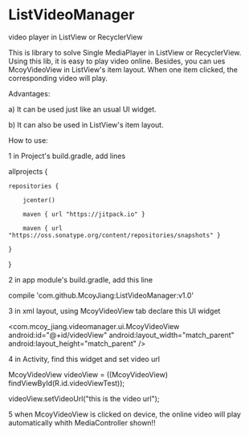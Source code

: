 # ListVideoManager
video player in ListView or RecyclerView

This is library to solve Single MediaPlayer in ListView or RecyclerView.
Using this lib, it is easy to play video online. Besides, you can ues McoyVideoView in ListView's item layout.
When one item clicked, the corresponding video will play. 

Advantages:

a) It can be used just like an usual UI widget. 

b) It can also be used in ListView's item layout.

How to use:

1 in Project's build.gradle, add lines 

allprojects {

    repositories {
    
        jcenter()
        
        maven { url "https://jitpack.io" }
        
        maven { url "https://oss.sonatype.org/content/repositories/snapshots" }
        
    }
    
}

2 in app module's build.gradle, add this line

compile 'com.github.McoyJiang:ListVideoManager:v1.0'

3 in xml layout, using McoyVideoView tab declare this UI widget

<com.mcoy_jiang.videomanager.ui.McoyVideoView
        android:id="@+id/videoView"
        android:layout_width="match_parent"
        android:layout_height="match_parent" />

4 in Activity, find this widget and set video url

McoyVideoView videoView = ((McoyVideoView) findViewById(R.id.videoViewTest));

videoView.setVideoUrl("this is the video url");

5 when McoyVideoView is clicked on device, the online video will play automatically whith MediaController shown!!
